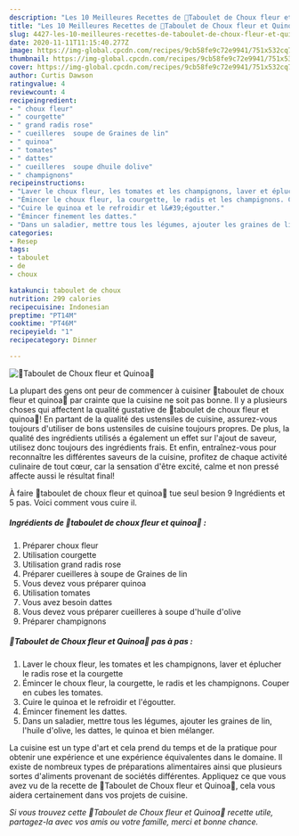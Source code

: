 ```yaml
---
description: "Les 10 Meilleures Recettes de 🌿Taboulet de Choux fleur et Quinoa🌿"
title: "Les 10 Meilleures Recettes de 🌿Taboulet de Choux fleur et Quinoa🌿"
slug: 4427-les-10-meilleures-recettes-de-taboulet-de-choux-fleur-et-quinoa
date: 2020-11-11T11:15:40.277Z
image: https://img-global.cpcdn.com/recipes/9cb58fe9c72e9941/751x532cq70/🌿taboulet-de-choux-fleur-et-quinoa🌿-photo-principale-de-la-recette.jpg
thumbnail: https://img-global.cpcdn.com/recipes/9cb58fe9c72e9941/751x532cq70/🌿taboulet-de-choux-fleur-et-quinoa🌿-photo-principale-de-la-recette.jpg
cover: https://img-global.cpcdn.com/recipes/9cb58fe9c72e9941/751x532cq70/🌿taboulet-de-choux-fleur-et-quinoa🌿-photo-principale-de-la-recette.jpg
author: Curtis Dawson
ratingvalue: 4
reviewcount: 4
recipeingredient:
- " choux fleur"
- " courgette"
- " grand radis rose"
- " cueilleres  soupe de Graines de lin"
- " quinoa"
- " tomates"
- " dattes"
- " cueilleres  soupe dhuile dolive"
- " champignons"
recipeinstructions:
- "Laver le choux fleur, les tomates et les champignons, laver et éplucher le radis rose et la courgette"
- "Émincer le choux fleur, la courgette, le radis et les champignons. Couper en cubes les tomates."
- "Cuire le quinoa et le refroidir et l&#39;égoutter."
- "Émincer finement les dattes."
- "Dans un saladier, mettre tous les légumes, ajouter les graines de lin, l&#39;huile d&#39;olive, les dattes, le quinoa et bien mélanger."
categories:
- Resep
tags:
- taboulet
- de
- choux

katakunci: taboulet de choux 
nutrition: 299 calories
recipecuisine: Indonesian
preptime: "PT14M"
cooktime: "PT46M"
recipeyield: "1"
recipecategory: Dinner

---
```



![🌿Taboulet de Choux fleur et Quinoa🌿](https://img-global.cpcdn.com/recipes/9cb58fe9c72e9941/751x532cq70/🌿taboulet-de-choux-fleur-et-quinoa🌿-photo-principale-de-la-recette.jpg)

La plupart des gens ont peur de commencer à cuisiner 🌿taboulet de choux fleur et quinoa🌿 par crainte que la cuisine ne soit pas bonne. Il y a plusieurs choses qui affectent la qualité gustative de 🌿taboulet de choux fleur et quinoa🌿! En partant de la qualité des ustensiles de cuisine, assurez-vous toujours d'utiliser de bons ustensiles de cuisine toujours propres. De plus, la qualité des ingrédients utilisés a également un effet sur l'ajout de saveur, utilisez donc toujours des ingrédients frais. Et enfin, entraînez-vous pour reconnaître les différentes saveurs de la cuisine, profitez de chaque activité culinaire de tout cœur, car la sensation d'être excité, calme et non pressé affecte aussi le résultat final!

<!--inarticleads1-->

À faire 🌿taboulet de choux fleur et quinoa🌿 tue seul besion 9 Ingrédients et 5 pas. Voici comment vous cuire il.

##### Ingrédients de 🌿taboulet de choux fleur et quinoa🌿 :

1. Préparer  choux fleur
1. Utilisation  courgette
1. Utilisation  grand radis rose
1. Préparer  cueilleres à soupe de Graines de lin
1. Vous devez vous préparer  quinoa
1. Utilisation  tomates
1. Vous avez besoin  dattes
1. Vous devez vous préparer  cueilleres à soupe d&#39;huile d&#39;olive
1. Préparer  champignons




<!--inarticleads2-->

##### 🌿Taboulet de Choux fleur et Quinoa🌿 pas à pas :

1. Laver le choux fleur, les tomates et les champignons, laver et éplucher le radis rose et la courgette
1. Émincer le choux fleur, la courgette, le radis et les champignons. Couper en cubes les tomates.
1. Cuire le quinoa et le refroidir et l&#39;égoutter.
1. Émincer finement les dattes.
1. Dans un saladier, mettre tous les légumes, ajouter les graines de lin, l&#39;huile d&#39;olive, les dattes, le quinoa et bien mélanger.




<!--inarticleads1-->

<p>
La cuisine est un type d'art et cela prend du temps et de la pratique pour obtenir une expérience et une expérience équivalentes dans le domaine. Il existe de nombreux types de préparations alimentaires ainsi que plusieurs sortes d'aliments provenant de sociétés différentes. Appliquez ce que vous avez vu de la recette de 🌿Taboulet de Choux fleur et Quinoa🌿, cela vous aidera certainement dans vos projets de cuisine.
</p>

<p>
<i>Si vous trouvez cette 🌿Taboulet de Choux fleur et Quinoa🌿 recette utile, partagez-la avec vos amis ou votre famille, merci et bonne chance.</i>
</p>
